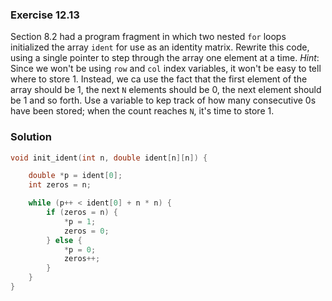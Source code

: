 ### Exercise 12.13
Section 8.2 had a program fragment in which two nested `for` loops initialized
the array `ident` for use as an identity matrix. Rewrite this code, using a
single pointer to step through the array one element at a time. *Hint*: Since we
won't be using `row` and `col` index variables, it won't be easy to tell where
to store 1. Instead, we ca use the fact that the first element of the
array should be 1, the next `N` elements should be 0, the next element should be
1 and so forth. Use a variable to kep track of how many consecutive 0s have been
stored; when the count reaches `N`, it's time to store 1.

### Solution

```c
void init_ident(int n, double ident[n][n]) {

    double *p = ident[0];
    int zeros = n;

    while (p++ < ident[0] + n * n) {
        if (zeros = n) {
            *p = 1;
            zeros = 0;
        } else {
            *p = 0;
            zeros++;
        }
    }
}
```
